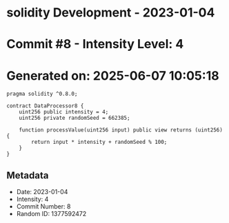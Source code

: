 ﻿# solidity Development - 2023-01-04
# Commit #8 - Intensity Level: 4
# Generated on: 2025-06-07 10:05:18
```solidity
pragma solidity ^0.8.0;

contract DataProcessor8 {
    uint256 public intensity = 4;
    uint256 private randomSeed = 662385;

    function processValue(uint256 input) public view returns (uint256) {
        return input * intensity + randomSeed % 100;
    }
}
```
## Metadata
- Date: 2023-01-04
- Intensity: 4
- Commit Number: 8
- Random ID: 1377592472

